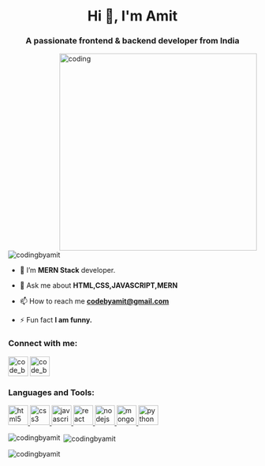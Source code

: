 <h1 align="center">Hi 👋, I'm Amit</h1>
<h3 align="center">A passionate frontend & backend developer from India</h3>
<img align="right" width="400" src="https://i.giphy.com/media/qgQUggAC3Pfv687qPC/giphy.webp" alt="coding">

<p align="left"> <img src="https://komarev.com/ghpvc/?username=codingbyamit&label=Profile%20views&color=0e75b6&style=flat" alt="codingbyamit" /> </p>

- 🌱 I’m **MERN Stack** developer.

- 💬 Ask me about **HTML,CSS,JAVASCRIPT,MERN**

- 📫 How to reach me **codebyamit@gmail.com**

- ⚡ Fun fact **I am funny.**

<h3 align="left">Connect with me:</h3>
<p align="left">
<a href="https://instagram.com/code_by_amit" target="_blank"><img align="center" src="https://cdn.icon-icons.com/icons2/836/PNG/512/Instagram_icon-icons.com_66804.png" alt="code_by_amit" height="40" width="40" /></a>
<a href="https://www.linkedin.com/in/codingbyamit/" target="_blank"><img align="center" src="https://img.icons8.com/?size=512&id=13930&format=png" alt="code_by_amit" height="40" width="40" /></a>

<h3 align="left">Languages and Tools:</h3>

<p align="left"> <a href="https://www.w3.org/html/" target="_blank" rel="noreferrer"> <img src="https://cdn-icons-png.flaticon.com/128/888/888859.png" alt="html5" width="40" height="40"/> </a> 
<a href="https://www.w3schools.com/css/" target="_blank" rel="noreferrer"> <img src="https://cdn-icons-png.flaticon.com/128/888/888847.png" alt="css3" width="40" height="40"/> </a>  
<a href="https://developer.mozilla.org/en-US/docs/Web/JavaScript" target="_blank" rel="noreferrer"> <img src="https://cdn-icons-png.flaticon.com/128/5968/5968292.png" alt="javascript" width="40" height="40"/> </a> 
<a href="https://reactjs.org/" target="_blank" rel="noreferrer"> <img src="https://cdn-icons-png.flaticon.com/128/3334/3334886.png" alt="react" width="40" height="40"/> </a>
<a href="https://nodejs.org" target="_blank" rel="noreferrer"> <img src="https://cdn-icons-png.flaticon.com/128/5968/5968322.png" alt="nodejs" width="40" height="40"/> </a> 
<a href="https://www.mongodb.com/" target="_blank" rel="noreferrer"> <img src="https://cdn-icons-png.flaticon.com/128/148/148825.png" alt="mongodb" width="40" height="40"/> </a>  
<a href="https://www.python.org" target="_blank" rel="noreferrer"> <img src="https://cdn-icons-png.flaticon.com/128/5968/5968350.png" alt="python" width="40" height="40"/> </a></p>

<p><img align="left" src="https://github-readme-stats.vercel.app/api/top-langs?username=codingbyamit&show_icons=true&locale=en&layout=compact" alt="codingbyamit" /></p>

<p>&nbsp;<img align="center" src="https://github-readme-stats.vercel.app/api?username=codingbyamit&show_icons=true&locale=en" alt="codingbyamit" /></p>

<p><img align="center" src="https://github-readme-streak-stats.herokuapp.com/?user=codingbyamit&" alt="codingbyamit" /></p>
